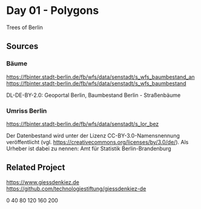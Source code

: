 # Day 01 - Polygons
Trees of Berlin

## Sources

### Bäume

https://fbinter.stadt-berlin.de/fb/wfs/data/senstadt/s_wfs_baumbestand_an
https://fbinter.stadt-berlin.de/fb/wfs/data/senstadt/s_wfs_baumbestand

DL-DE-BY-2.0: Geoportal Berlin, Baumbestand Berlin - Straßenbäume

### Umriss Berlin

https://fbinter.stadt-berlin.de/fb/wfs/data/senstadt/s_lor_bez

Der Datenbestand wird unter der Lizenz CC-BY-3.0-Namensnennung veröffentlicht (vgl. https://creativecommons.org/licenses/by/3.0/de/). Als Urheber ist dabei zu nennen: Amt für Statistik Berlin-Brandenburg

## Related Project
https://www.giessdenkiez.de
https://github.com/technologiestiftung/giessdenkiez-de


0
40
80
120
160
200